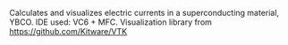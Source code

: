 Calculates and visualizes electric currents in a superconducting material, YBCO.
IDE used: VC6 + MFC.
Visualization library from https://github.com/Kitware/VTK
